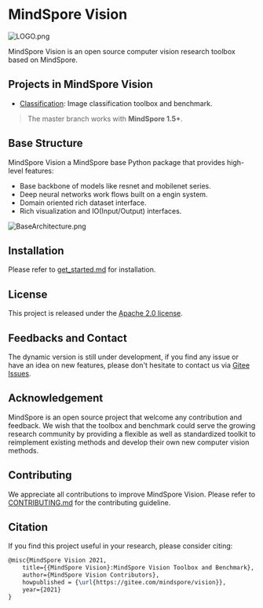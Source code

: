 # MindSpore Vision

![LOGO.png](resource/LOGO.png)

MindSpore Vision is an open source computer vision research toolbox based on MindSpore.

## Projects in MindSpore Vision

- [Classification](mindvision/classification/README_en.md): Image classification toolbox and benchmark.

> The master branch works with **MindSpore 1.5+**.

## Base Structure

MindSpore Vision a MindSpore base Python package that provides high-level features:

- Base backbone of models like resnet and mobilenet series.
- Deep neural networks work flows built on a engin system.
- Domain oriented rich dataset interface.
- Rich visualization and IO(Input/Output) interfaces.

![BaseArchitecture.png](resource/base_architecture.png)

## Installation

Please refer to [get_started.md]() for installation.

## License

This project is released under the [Apache 2.0 license](LICENSE).

## Feedbacks and Contact

The dynamic version is still under development, if you find any issue or have an idea on new features, please don't hesitate to contact us via [Gitee Issues](https://gitee.com/mindspore/vision/issues).

## Acknowledgement

MindSpore is an open source project that welcome any contribution and feedback. We wish that the toolbox and benchmark could serve the growing research
community by providing a flexible as well as standardized toolkit to reimplement existing methods
and develop their own new computer vision methods.

## Contributing

We appreciate all contributions to improve MindSpore Vision. Please refer to [CONTRIBUTING.md](CONTRIBUTING.md) for the contributing guideline.

## Citation

If you find this project useful in your research, please consider citing:

```latex
@misc{MindSpore Vision 2021,
    title={{MindSpore Vision}:MindSpore Vision Toolbox and Benchmark},
    author={MindSpore Vision Contributors},
    howpublished = {\url{https://gitee.com/mindspore/vision}},
    year={2021}
}
```